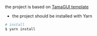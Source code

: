 the project is based on [TamaGUI template](https://github.com/ivopr/tamagui-expo)

- the project should be installed with Yarn
```sh
# install
$ yarn install
```